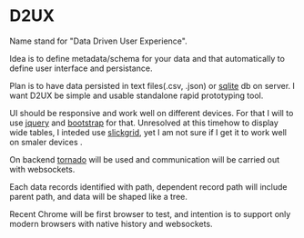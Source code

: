 # D2UX

Name stand for "Data Driven User Experience". 

Idea is to define metadata/schema for your data and that automatically 
to define user interface and persistance. 

Plan is to have  data persisted in text files(.csv, .json) or 
[sqlite][] db on server. I want D2UX be simple and usable standalone 
rapid prototyping tool.  

UI should be responsive and work well on different devices. 
For that I will to use [jquery][] and [bootstrap][] for that. 
Unresolved at this timehow to display wide tables, I inteded use 
[slickgrid][], yet I am not sure if I get it to work well on smaler 
devices .

On backend [tornado][] will be used and communication will be 
carried out with websockets.

Each data records identified with path, dependent record 
path will include parent path, and data will be shaped 
like a tree.

Recent Chrome will be first browser to test, and intention is 
to support only modern browsers with native history and websockets.

[jquery]: http://jquery.com
[bootstrap]: http://getbootstrap.com/
[slickgrid]: https://github.com/mleibman/SlickGrid
[tornado]: http://tornadoweb.org
[sqlite]: http://sqlite.org


